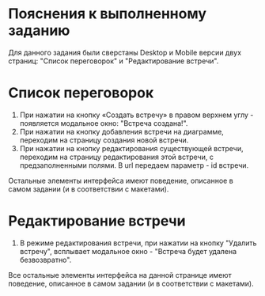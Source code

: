 # Пояснения к выполненному заданию

Для данного задания были сверстаны Desktop и Mobile версии двух страниц: "Список переговорок" и "Редактирование встречи".

# Список переговорок

1. При нажатии на кнопку «Создать встречу» в правом верхнем углу - появляется модальное окно: "Встреча создана!".
2. При нажатии на кнопку добавления встречи на диаграмме, переходим на страницу создания новой встречи.
3. При нажатии на кнопку редактирования существующей встречи, переходим на страницу редактирования этой встречи, с предзаполненными полями. В url передаем параметр - id встречи.

Остальные элементы интерфейса имеют поведение, описанное в самом задании (и в соответствии с макетами).


# Редактирование встречи
1. В режиме редактирования встречи, при нажатии на кнопку "Удалить встречу", всплывает модальное окно - "Встреча будет удалена безвозвратно".

Все остальные элементы интерфейса на данной странице имеют поведение, описанное в самом задании (и в соответствии с макетами).